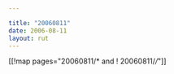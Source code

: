 ```yaml
---

title: "20060811"
date: 2006-08-11
layout: rut
---
```


[[!map pages="20060811/* and ! 20060811/*/*"]]
